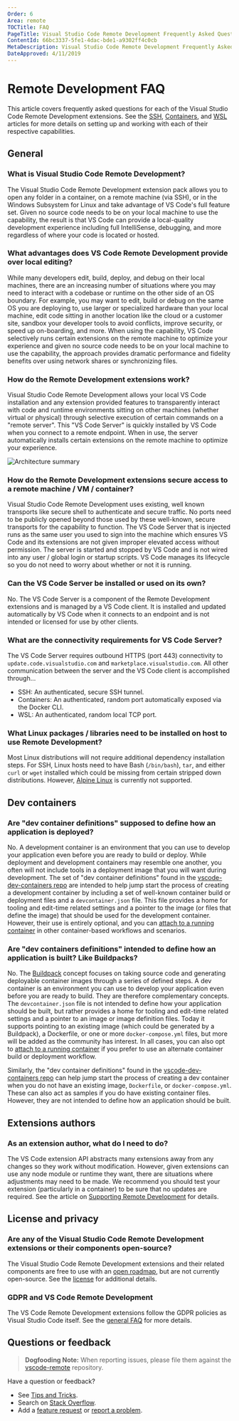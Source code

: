 ```yaml
---
Order: 6
Area: remote
TOCTitle: FAQ
PageTitle: Visual Studio Code Remote Development Frequently Asked Questions
ContentId: 66bc3337-5fe1-4dac-bde1-a9302ff4c0cb
MetaDescription: Visual Studio Code Remote Development Frequently Asked Questions (FAQ) for SSH, Containers, and WSL
DateApproved: 4/11/2019
---
```

# Remote Development FAQ

This article covers frequently asked questions for each of the Visual Studio Code Remote Development extensions. See the [SSH](/docs/remote/ssh.md), [Containers](/docs/remote/containers.md), and [WSL](/docs/remote/wsl.md) articles for more details on setting up and working with each of their respective capabilities.

## General

### What is Visual Studio Code Remote Development?

The Visual Studio Code Remote Development extension pack allows you to open any folder in a container, on a remote machine (via SSH), or in the Windows Subsystem for Linux and take advantage of VS Code's full feature set. Given no source code needs to be on your local machine to use the capability, the result is that VS Code can provide a local-quality development experience including full IntelliSense, debugging, and more regardless of where your code is located or hosted.

### What advantages does VS Code Remote Development provide over local editing?

While many developers edit, build, deploy, and debug on their local machines, there are an increasing number of situations where you may need to interact with a codebase or runtime on the other side of an OS boundary. For example, you may want to edit, build or debug on the same OS you are deploying to, use larger or specialized hardware than your local machine, edit code sitting in another location like the cloud or a customer site, sandbox your developer tools to avoid conflicts, improve security, or speed up on-boarding, and more. When using the capability, VS Code selectively runs certain extensions on the remote machine to optimize your experience and given no source code needs to be on your local machine to use the capability, the approach provides dramatic performance and fidelity benefits over using network shares or synchronizing files.

### How do the Remote Development extensions work?

Visual Studio Code Remote Development allows your local VS Code installation and any extension provided features to transparently interact with code and runtime environments sitting on other machines (whether virtual or physical) through selective execution of certain commands on a "remote server". This "VS Code Server" is quickly installed by VS Code when you connect to a remote endpoint. When in use, the server automatically installs certain extensions on the remote machine to optimize your experience.

![Architecture summary](images/troubleshooting/architecture.png)

### How do the Remote Development extensions secure access to a remote machine / VM / container?

Visual Studio Code Remote Development uses existing, well known transports like secure shell to authenticate and secure traffic. No ports need to be publicly opened beyond those used by these well-known, secure transports for the capability to function. The VS Code Server that is injected runs as the same user you used to sign into the machine which ensures VS Code and its extensions are not given improper elevated access without permission. The server is started and stopped by VS Code and is not wired into any user / global login or startup scripts. VS Code manages its lifecycle so you do not need to worry about whether or not it is running.

### Can the VS Code Server be installed or used on its own?

No. The VS Code Server is a component of the Remote Development extensions and is managed by a VS Code client. It is installed and updated automatically by VS Code when it connects to an endpoint and is not intended or licensed for use by other clients.

### What are the connectivity requirements for VS Code Server?

The VS Code Server requires outbound HTTPS (port 443) connectivity to `update.code.visualstudio.com` and `marketplace.visualstudio.com`. All other communication between the server and the VS Code client is accomplished through...

- SSH: An authenticated, secure SSH tunnel.
- Containers: An authenticated, random port automatically exposed via the Docker CLI.
- WSL: An authenticated, random local TCP port.

### What Linux packages / libraries need to be installed on host to use Remote Development?

Most Linux distributions will not require additional dependency installation steps. For SSH, Linux hosts need to have Bash (`/bin/bash`), `tar`, and either `curl` or `wget` installed which could be missing from certain stripped down distributions. However, [Alpine Linux](https://alpinelinux.org) is currently not supported.

## Dev containers

### Are "dev container definitions" supposed to define how an application is deployed?

No. A development container is an environment that you can use to develop your application even before you are ready to build or deploy. While deployment and development containers may resemble one another, you often will not include tools in a deployment image that you will want during development. The set of "dev container definitions" found in the [vscode-dev-containers repo](https://aka.ms/vscode-dev-containers) are intended to help jump start the process of creating a development container by including a set of well-known container build or deployment files and a `devcontainer.json` file. This file provides a home for tooling and edit-time related settings and a pointer to the image (or files that define the image) that should be used for the development container. However, their use is entirely optional, and you can [attach to a running container](/docs/remote/containers.md#attaching-to-running-containers) in other container-based workflows and scenarios.

### Are "dev containers definitions" intended to define how an application is built? Like Buildpacks?

No. The [Buildpack](https://buildpacks.io/) concept focuses on taking source code and generating deployable container images through a series of defined steps. A dev container is an environment you can use to develop your application even before you are ready to build. They are therefore complementary concepts. The `devcontainer.json` file is not intended to define how your application should be built, but rather provides a home for tooling and edit-time related settings and a pointer to an image or image definition files. Today it supports pointing to an existing image (which could be generated by a Buildpack), a Dockerfile, or one or more `docker-compose.yml` files, but more will be added as the community has interest. In all cases, you can also opt to [attach to a running container](/docs/remote/containers.md#attaching-to-running-containers) if you prefer to use an alternate container build or deployment workflow.

Similarly, the "dev container definitions" found in the [vscode-dev-containers repo](https://aka.ms/vscode-dev-containers) can help jump start the process of creating a dev container when you do not have an existing image, `Dockerfile`, or `docker-compose.yml`. These can also act as samples if you do have existing container files. However, they are not intended to define how an application should be built.

## Extensions authors

### As an extension author, what do I need to do?

The VS Code extension API abstracts many extensions away from any changes so they work without modification. However, given extensions can use any node module or runtime they want, there are situations where adjustments may need to be made. We recommend you should test your extension (particularly in a container) to be sure that no updates are required. See the article on [Supporting Remote Development](/api/advanced-topics/remote-extensions.md) for details.

## License and privacy

### Are any of the Visual Studio Code Remote Development extensions or their components open-source?

The Visual Studio Code Remote Development extensions and their related components are free to use with an [open roadmap](https://aka.ms/vscode-remote/feedback), but are not currently open-source. See the [license](https://go.microsoft.com/fwlink/?linkid=2077057) for additional details.

### GDPR and VS Code Remote Development

The VS Code Remote Development extensions follow the GDPR policies as Visual Studio Code itself. See the [general FAQ](/docs/supporting/faq.md#gdpr-and-vs-code) for more details.

## Questions or feedback

> **Dogfooding Note:**  When reporting issues, please file them against the [vscode-remote](https://github.com/Microsoft/vscode-remote/issues) repository.

Have a question or feedback?

- See [Tips and Tricks](/docs/remote/troubleshooting.md).
- Search on [Stack Overflow](https://stackoverflow.com/questions/tagged/vscode).
- Add a [feature request](https://aka.ms/vscode-remote/feature-requests) or [report a problem](https://aka.ms/vscode-remote/issues/new).
